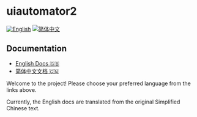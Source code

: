# uiautomator2

[![English](https://img.shields.io/badge/lang-en-blue.svg)](https://github.com/your-repo/docs/en)
[![简体中文](https://img.shields.io/badge/lang-zh--Hans-red.svg)](https://github.com/your-repo/docs/zh-Hans)

## Documentation

- [English Docs 🇬🇧](./README-en.md)
- [简体中文文档 🇨🇳](./README-zh-Hans.md)

Welcome to the project! Please choose your preferred language from the links above.

Currently, the English docs are translated from the original Simplified Chinese text.
